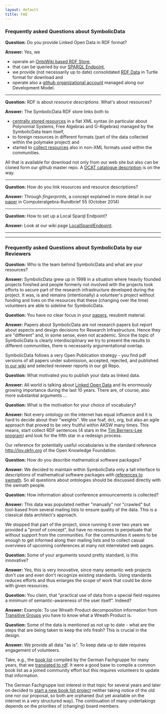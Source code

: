 ```yaml
---
layout: default
title: FAQ
---
```


### Frequently asked Questions about SymbolicData

**Question:** Do you provide Linked Open Data in RDF format?

**Answer:** Yes, we

-   operate an [OntoWiki based RDF Store](http://symbolicdata.org/Data),
-   that can be queried by our [SPARQL Endpoint](http://symbolicdata.org:8890/sparql),
-   we provide (not necessarily up to date) consolidated [RDF Data](http://symbolicdata.org/RDFData) in Turtle format for download and
-   operate also a [github organizational account](https://github.com/symbolicdata) managed along our Development Model.

* * * * *

**Question:** RDF is about *resource descriptions*. What's about resources?

**Answer:** The SymbolicData RDF store links both to

-   [centrally stored resources](http://symbolicdata.org/XMLResources) in a flat XML syntax (in particular about Polynomial Systems, Free Algebras and G-Algebras) managed by the SymbolicData team itself, 
-   to foreign resources in different formats (part of the data collected within the polymake project) and
-   started to [collect resources](http://symbolicdata.org/OtherResources) also in non-XML formats used within the communities.

All that is available for download not only from our web site but also can be
cloned form our github master repo.  A [DCAT catalogue
description](https://www.w3.org/TR/vocab-dcat/) is on the way.

* * * * *

**Question:** How do you link resources and resource descriptions?

**Answer:** Through *fingerprints*, a concept explained in more detail in our [paper](http://symbolicdata.uni-leipzig.de/Papers/car-55.pdf) in Computeralgebra-Rundbrief 55 (October 2014)

* * * * *

**Question:** How to set up a Local Sparql Endpoint?

**Answer:** Look at our wiki page [LocalSparqlEndpoint](LocalSparqlEndpoint "wikilink").

* * * * *
* * * * *

### Frequently asked Questions about SymbolicData by our Reviewers

**Question:** Who is the team behind SymbolicData and what are your resources?

**Answer:** SymbolicData grew up in 1998 in a situation where heavily founded projects
finished and people formerly not involved with the projects took efforts to
secure part of the research infrastructure developed during the project.  It
was, is and remains (intentionally) a volunteer's project without funding and
lives on the resources that these (changing over the time) volunteers are able
to sideline for SymbolicData.

**Question:** You have no clear focus in your [papers](Publications
  "wikilink"), resubmit material.

**Answer:** Papers about SymbolicData are not research papers but report about
aspects and design decisions for Research Infrastructure.  Hence they are
"different" and, in some sense, even not academic.  Since the topic of
SymbolicData is clearly interdisciplinary we try to present the results to
different communities, there is necessarily argumentational overlap. 

SymbolicData follows a very Open Publication strategy - you find pdf versions
of all papers under submission, accepted, rejected, and published [in our
wiki](Publications "wikilink") and selected reviewer reports in our git Repo.

**Question:** What motivated you to publish your data as linked data.

**Answer:** All world is talking about [Linked Open
Data](http://lod-cloud.net/) and its enormously growing importance during the
last 10 years. There are, of course, also more substantial arguments ...

**Question:** What is the motivation for your choice of vocabulary?

**Answer:** Not every ontology on the internet has equal influence and it is
hard to decide about their "weights". We use foaf, dct, org, but also an agile
approach that proved to be very fruitful within AKSW many times. This means,
start collect RDF sentences (4 stars in the [Tim Berners-Lee
program](http://5stardata.info)) and look for the fifth star in a redesign
process. 

Our reference for potentially useful vocabularies is the standard reference
http://lov.okfn.org of the Open Knowledge Foundation. 

**Question:** How do you describe mathematical software packages?

**Answer:** We decided to maintain within SymbolicData only a tall interface to
descriptions of mathematical software packages with [references to
swmath](http://www.swmath.org/).  So all questions about ontologies should be
discussed directly with the swmath people.

**Question:** How information about conference announcements is collected? 

**Answer:** This data was populated neither "manually" nor "crawled" but
tool-based from several mailing lists to ensure quality of the data. This is a
classical data architect's approach.  

We stopped that part of the project, since running it over two years we
provided a "proof of concept", but have no resources to perpetuate that
without support from the communities.  For the communities it seems to be
enough to get informed along their mailing lists and to collect casual
overviews of upcoming conferences at many not interrelated web pages.

**Question:** Some of your arguments sound pretty standard, is this
  innovative?

**Answer:** Yes, this is very innovative, since many semantic web projects
don't use and even don't recognize existing standards. Using standards reduces
efforts and thus enlarges the scope of work that could be done with given
resources.

**Question:** You claim, that "practical use of data from a special field
requires a minimum of semantic-awareness of the user itself". Indeed?

**Answer:** Example: To use Wreath Product decomposition information from
[Transitive Groups](http://symbolicdata.org/Data/TransitiveGroups/) you have
to know what a Wreath Product is.

**Question:** Some of the data is mentioned as not up to date - what are the
steps that are being taken to keep the info fresh? This is crucial in the
design.

**Answer:** We provide all data "as is".  To keep data up to date requires
engagement of volunteers.  

Take, e.g., the [book
list](http://www.fachgruppe-computeralgebra.de/symbolicdata/buchliste/)
compiled by the German Fachgruppe for many years, that we [translated to
rdf](http://www.fachgruppe-computeralgebra.de/rdf/Buchliste-Alt.rdf). It were
a good base to compile a common book list as a joined community effort but
this requires volunteers to update that information. 

The German Fachgruppe lost interest in that topic for several years and later
on decided to [start a new book list
project](http://www.fachgruppe-computeralgebra.de/publikationen/) neither
taking notice of the old one nor our proposal, so both are orphaned (but yet
available on the internet in a very structured way).  The continuation of many
undertakings depends on the priorities of (changing) board members.